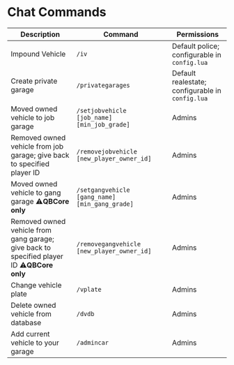 # Chat Commands

<table><thead><tr><th width="524.3333333333333">Description</th><th width="479.20000000000005">Command</th><th width="303">Permissions</th></tr></thead><tbody><tr><td>Impound Vehicle</td><td><code>/iv</code></td><td>Default police; configurable in <code>config.lua</code></td></tr><tr><td>Create private garage</td><td><code>/privategarages</code></td><td>Default realestate; configurable in <code>config.lua</code></td></tr><tr><td>Moved owned vehicle to job garage</td><td><code>/setjobvehicle [job_name] [min_job_grade]</code></td><td>Admins</td></tr><tr><td>Removed owned vehicle from job garage; give back to specified player ID</td><td><code>/removejobvehicle [new_player_owner_id]</code></td><td>Admins</td></tr><tr><td>Moved owned vehicle to gang garage <span data-gb-custom-inline data-tag="emoji" data-code="26a0">⚠️</span><strong>QBCore only</strong></td><td><code>/setgangvehicle [gang_name] [min_gang_grade]</code></td><td>Admins</td></tr><tr><td>Removed owned vehicle from gang garage; give back to specified player ID  <span data-gb-custom-inline data-tag="emoji" data-code="26a0">⚠️</span><strong>QBCore only</strong></td><td><code>/removegangvehicle [new_player_owner_id]</code></td><td>Admins</td></tr><tr><td>Change vehicle plate</td><td><code>/vplate</code></td><td>Admins</td></tr><tr><td>Delete owned vehicle from database</td><td><code>/dvdb</code></td><td>Admins</td></tr><tr><td>Add current vehicle to your garage</td><td><code>/admincar</code></td><td>Admins</td></tr></tbody></table>
